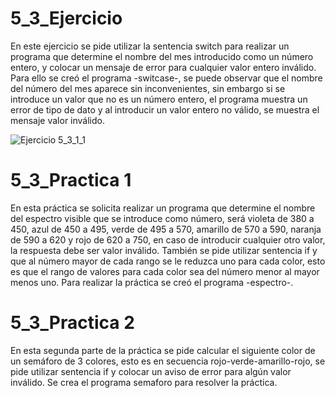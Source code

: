 # 5_3_Ejercicio

En este ejercicio se pide utilizar la sentencia switch para realizar un programa que determine el nombre del mes introducido como un número entero, y colocar un mensaje de error para cualquier valor entero inválido.
Para ello se creó el programa -switcase-, se puede observar que el nombre del número del mes aparece sin inconvenientes, sin embargo si se introduce un valor que no es un número entero, el programa muestra un error de tipo de dato y al introducir un valor entero no válido, se muestra el mensaje valor inválido.

![Ejercicio 5_3_1_1](https://user-images.githubusercontent.com/54320247/65523045-4c2b6200-deb1-11e9-874f-b1c1ea305749.jpg)

# 5_3_Practica 1

En esta práctica se solicita realizar un programa que determine el nombre del espectro visible que se introduce como número, será violeta de 380 a 450, azul de 450 a 495, verde de 495 a 570, amarillo de 570 a 590, naranja de 590 a 620 y rojo de 620 a 750, en caso de introducir cualquier otro valor, la respuesta debe ser valor inválido. También se pide utilizar sentencia if y que al número mayor de cada rango se le reduzca uno para cada color, esto es que el rango de valores para cada color sea del número menor al mayor menos uno.
Para realizar la práctica se creó el programa -espectro-.



# 5_3_Practica 2

En esta segunda parte de la práctica se pide calcular el siguiente color de un semáforo de 3 colores, esto es en secuencia rojo-verde-amarillo-rojo, se pide utilizar sentencia if y colocar un aviso de error para algún valor inválido.
Se crea el programa semaforo para resolver la práctica.

